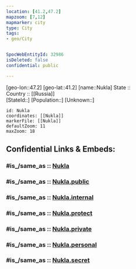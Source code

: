 ```yaml
---
location: [41.2,47.2] 
mapzoom: [7,12] 
mapmarker: city 
type: City
tags:
- geo/City


SpocWebEntityId: 32986
isDeleted: false
confidential: public

---
```

[geo-lon::47.2] 
[geo-lat::41.2] 
[name::Nukla] 
State ::  
Country :: [[Russia]]  
[StateId::] 
[Population::] 
[Unknown::] 


```leaflet
id: Nukla
coordinates: [[Nukla]] 
markerFile: [[Nukla]] 
defaultZoom: 11 
maxZoom: 18
```


## Confidential Links & Embeds: 

### #is_/same_as :: [Nukla](/_Standards/Earth/Continent/Asia/Asia~North~West/Azerbaijan/Regions~Azerbaijan/Shaki-Zaqatala/counties~Shaki-Zaqatala/Şəki/City/Nukla.md) 

### #is_/same_as :: [Nukla.public](/_public/Earth/Continent/Asia/Asia~North~West/Azerbaijan/Regions~Azerbaijan/Shaki-Zaqatala/counties~Shaki-Zaqatala/Şəki/City/Nukla.public.md) 

### #is_/same_as :: [Nukla.internal](/_internal/Earth/Continent/Asia/Asia~North~West/Azerbaijan/Regions~Azerbaijan/Shaki-Zaqatala/counties~Shaki-Zaqatala/Şəki/City/Nukla.internal.md) 

### #is_/same_as :: [Nukla.protect](/_protect/Earth/Continent/Asia/Asia~North~West/Azerbaijan/Regions~Azerbaijan/Shaki-Zaqatala/counties~Shaki-Zaqatala/Şəki/City/Nukla.protect.md) 

### #is_/same_as :: [Nukla.private](/_private/Earth/Continent/Asia/Asia~North~West/Azerbaijan/Regions~Azerbaijan/Shaki-Zaqatala/counties~Shaki-Zaqatala/Şəki/City/Nukla.private.md) 

### #is_/same_as :: [Nukla.personal](/_personal/Earth/Continent/Asia/Asia~North~West/Azerbaijan/Regions~Azerbaijan/Shaki-Zaqatala/counties~Shaki-Zaqatala/Şəki/City/Nukla.personal.md) 

### #is_/same_as :: [Nukla.secret](/_secret/Earth/Continent/Asia/Asia~North~West/Azerbaijan/Regions~Azerbaijan/Shaki-Zaqatala/counties~Shaki-Zaqatala/Şəki/City/Nukla.secret.md)

